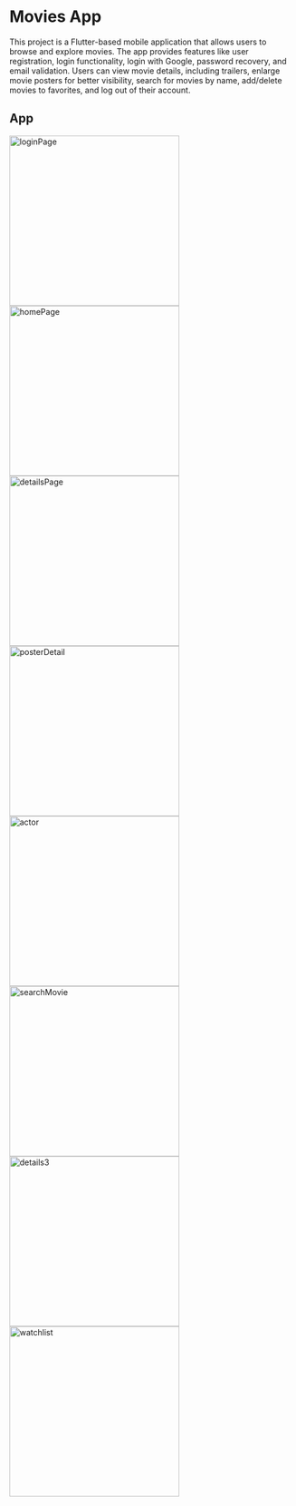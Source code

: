 # Movies App

This project is a Flutter-based mobile application that allows users to browse and explore movies. The app provides features like user registration, login functionality, login with Google, password recovery, and email validation. Users can view movie details, including trailers, enlarge movie posters for better visibility, search for movies by name, add/delete movies to favorites, and log out of their account.

## App

<img width="300" alt="loginPage" src="https://github.com/antialop/MoviesApp-Flutter/assets/91051534/d6f28d67-5b4f-4f30-b2a7-731dca78a039">
<img width="300" alt="homePage" src="https://github.com/antialop/MoviesApp-Flutter/assets/91051534/965856ae-ecbc-4791-aa29-20543ef29a3b">
<img width="300" alt="detailsPage" src="https://github.com/antialop/MoviesApp-Flutter/assets/91051534/6eeaefe3-e6fe-46cf-83b9-f954d90a0ecb">
<img width="300" alt="posterDetail" src="https://github.com/antialop/MoviesApp-Flutter/assets/91051534/1d8ef916-385e-48a9-9d61-3aafc63db5b8">
<img width="300" alt="actor" src="https://github.com/antialop/MoviesApp-Flutter/assets/91051534/3b933250-03bc-4988-99ab-a84ad7800d5a">
<img width="300" alt="searchMovie" src="https://github.com/antialop/MoviesApp-Flutter/assets/91051534/eb8e6c2c-d480-43b3-b1dd-9824b617e9d2">
<img width="300" alt="details3" src="https://github.com/antialop/MoviesApp-Flutter/assets/91051534/ee2431db-49c3-4dc9-8ea3-2783a72507d7">
<img width="300" alt="watchlist" src="https://github.com/antialop/MoviesApp-Flutter/assets/91051534/0a82410f-f5e7-4461-8ad6-801628c2105e">
